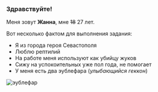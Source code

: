 ### Здравствуйте!

Меня зовут __Жанна__, мне ~~18~~ 27 лет.

Вот несколько фактом для выполнения задания:
* Я из города героя Севастополя
* Люблю рептилий
* На работе меня используют как убийцу жуков
* Сижу на успокоительных уже пол года, не помогает
* У меня есть два эублефара (_улыбающийся геккон_) 

![эублефар](https://pofoto.club/uploads/posts/2022-08/1661151408_29-pofoto-club-p-gekkon-eublefar-38.jpg)